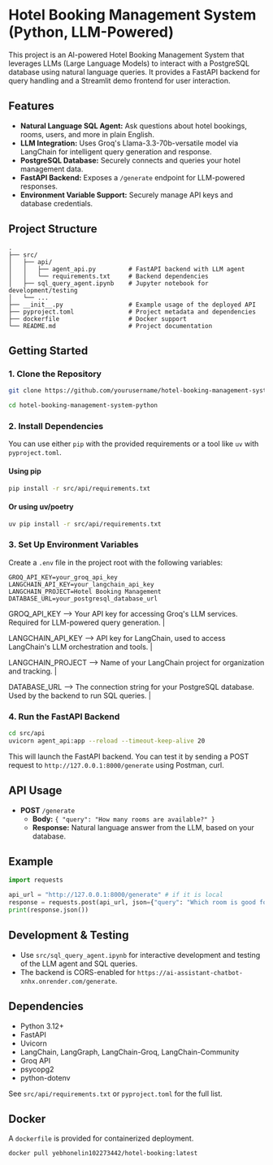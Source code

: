 # Hotel Booking Management System (Python, LLM-Powered)

This project is an AI-powered Hotel Booking Management System that leverages LLMs (Large Language Models) to interact with a PostgreSQL database using natural language queries. It provides a FastAPI backend for query handling and a Streamlit demo frontend for user interaction.

## Features

- **Natural Language SQL Agent:** Ask questions about hotel bookings, rooms, users, and more in plain English.
- **LLM Integration:** Uses Groq's Llama-3.3-70b-versatile model via LangChain for intelligent query generation and response.
- **PostgreSQL Database:** Securely connects and queries your hotel management data.
- **FastAPI Backend:** Exposes a `/generate` endpoint for LLM-powered responses.
- **Environment Variable Support:** Securely manage API keys and database credentials.

## Project Structure

```
.
├── src/
│   ├── api/
│   │   ├── agent_api.py         # FastAPI backend with LLM agent
│   │   └── requirements.txt     # Backend dependencies
│   ├── sql_query_agent.ipynb    # Jupyter notebook for development/testing
│   └── ...
├── __init__.py                  # Example usage of the deployed API
├── pyproject.toml               # Project metadata and dependencies
├── dockerfile                   # Docker support
└── README.md                    # Project documentation
```

## Getting Started

### 1. Clone the Repository

```bash
git clone https://github.com/yourusername/hotel-booking-management-system-python.git

cd hotel-booking-management-system-python
```

### 2. Install Dependencies

You can use either `pip` with the provided requirements or a tool like `uv` with `pyproject.toml`.

#### Using pip

```bash
pip install -r src/api/requirements.txt
```

#### Or using uv/poetry

```bash
uv pip install -r src/api/requirements.txt
```

### 3. Set Up Environment Variables

Create a `.env` file in the project root with the following variables:

```
GROQ_API_KEY=your_groq_api_key
LANGCHAIN_API_KEY=your_langchain_api_key
LANGCHAIN_PROJECT=Hotel Booking Management
DATABASE_URL=your_postgresql_database_url
```

GROQ_API_KEY --> Your API key for accessing Groq's LLM services. Required for LLM-powered query generation. |

LANGCHAIN_API_KEY --> API key for LangChain, used to access LangChain's LLM orchestration and tools. |

LANGCHAIN_PROJECT --> Name of your LangChain project for organization and tracking. |

DATABASE_URL --> The connection string for your PostgreSQL database. Used by the backend to run SQL queries. |

### 4. Run the FastAPI Backend

```bash
cd src/api
uvicorn agent_api:app --reload --timeout-keep-alive 20
```

This will launch the FastAPI backend. You can test it by sending a POST request to `http://127.0.0.1:8000/generate` using Postman, curl.

## API Usage

- **POST** `/generate`
  - **Body:** `{ "query": "How many rooms are available?" }`
  - **Response:** Natural language answer from the LLM, based on your database.

## Example

```python
import requests

api_url = "http://127.0.0.1:8000/generate" # if it is local
response = requests.post(api_url, json={"query": "Which room is good for single person?"})
print(response.json())
```

## Development & Testing

- Use `src/sql_query_agent.ipynb` for interactive development and testing of the LLM agent and SQL queries.
- The backend is CORS-enabled for `https://ai-assistant-chatbot-xnhx.onrender.com/generate`.

## Dependencies

- Python 3.12+
- FastAPI
- Uvicorn
- LangChain, LangGraph, LangChain-Groq, LangChain-Community
- Groq API
- psycopg2
- python-dotenv

See `src/api/requirements.txt` or `pyproject.toml` for the full list.

## Docker

A `dockerfile` is provided for containerized deployment.

```
docker pull yebhonelin102273442/hotel-booking:latest
```

